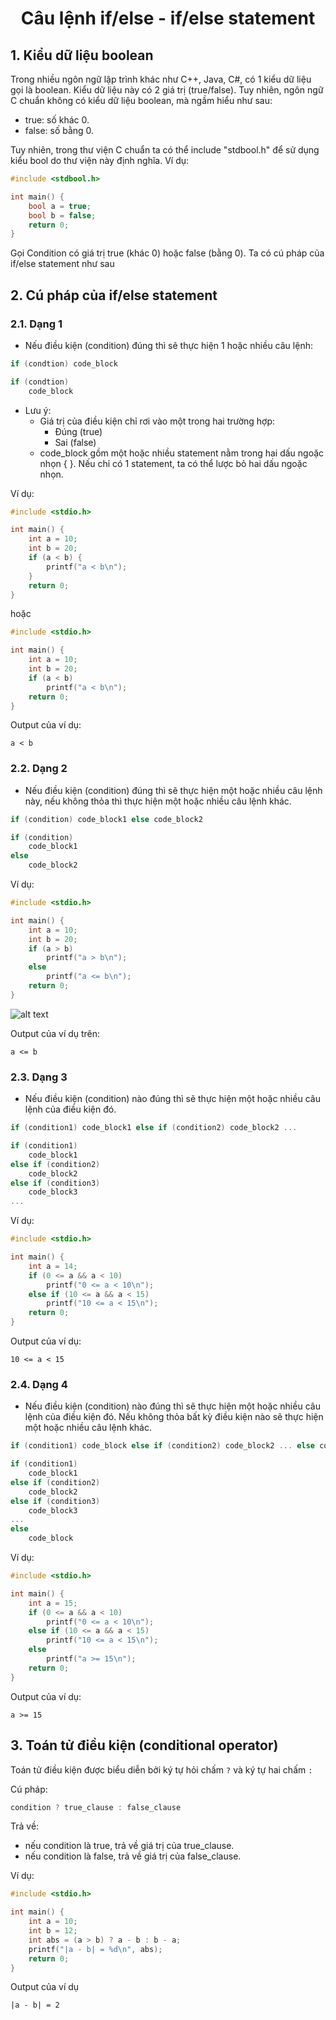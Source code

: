 # <p align="center">**Câu lệnh if/else - if/else statement**</p>

## **1. Kiểu dữ liệu boolean**
Trong nhiều ngôn ngữ lập trình khác như C++, Java, C#, có 1 kiểu dữ liệu gọi là boolean. Kiểu dữ liệu này có 2 giá trị (true/false). Tuy nhiên, ngôn ngữ C chuẩn không có kiểu dữ liệu boolean, mà ngầm hiểu như sau:
- true: số khác 0.
- false: số bằng 0.

Tuy nhiên, trong thư viện C chuẩn ta có thể include "stdbool.h" để sử dụng kiểu bool do thư viện này định nghĩa. Ví dụ:
```C
#include <stdbool.h>

int main() {
    bool a = true;
    bool b = false;
    return 0;
}
```

Gọi Condition có giá trị true (khác 0) hoặc false (bằng 0). Ta có cú pháp của if/else statement như sau

## **2. Cú pháp của if/else statement**
### **2.1. Dạng 1**
- Nếu điều kiện (condition) đúng thì sẽ thực hiện 1 hoặc nhiều câu lệnh:
```C
if (condtion) code_block
```

```C
if (condtion) 
    code_block
```


- Lưu ý:
    - Giá trị của điều kiện chỉ rơi vào một trong hai trường hợp:
        + Đúng (true)
        + Sai (false)
    - code_block gồm một hoặc nhiều statement nằm trong hai dấu ngoặc nhọn { }. Nếu chỉ có 1 statement, ta có thể lược bỏ hai dấu ngoặc nhọn.

Ví dụ:
```C
#include <stdio.h>

int main() {
    int a = 10;
    int b = 20;
    if (a < b) {
        printf("a < b\n");
    }
    return 0;
}
```
hoặc
```C
#include <stdio.h>

int main() {
    int a = 10;
    int b = 20;
    if (a < b)
        printf("a < b\n");
    return 0;
}
```

Output của ví dụ:
```
a < b
```

### **2.2. Dạng 2**
- Nếu điều kiện (condition) đúng thì sẽ thực hiện một hoặc nhiều câu lệnh này, nếu không thỏa thì thực hiện một hoặc nhiều câu lệnh khác.

```C
if (condition) code_block1 else code_block2
```

```C
if (condition)
    code_block1
else
    code_block2
```

Ví dụ:

```C
#include <stdio.h>

int main() {
    int a = 10;
    int b = 20;
    if (a > b)
        printf("a > b\n");
    else
        printf("a <= b\n");
    return 0;
}
```

![alt text](./images/if_else.png)

Output của ví dụ trên:
```
a <= b
```
### **2.3. Dạng 3**
- Nếu điều kiện (condition) nào đúng thì sẽ thực hiện một hoặc nhiều câu lệnh của điều kiện đó.
```C
if (condition1) code_block1 else if (condition2) code_block2 ...
```

```C
if (condition1) 
    code_block1
else if (condition2)
    code_block2
else if (condition3)
    code_block3
...
```

Ví dụ:
```C
#include <stdio.h>

int main() {
    int a = 14;
    if (0 <= a && a < 10)
        printf("0 <= a < 10\n");
    else if (10 <= a && a < 15)
        printf("10 <= a < 15\n");
    return 0;
}
```

Output của ví dụ:
```
10 <= a < 15
```

### **2.4. Dạng 4**
- Nếu điều kiện (condition) nào đúng thì sẽ thực hiện một hoặc nhiều câu lệnh của điều kiện đó. Nếu không thỏa bất kỳ điều kiện nào sẽ thực hiện một hoặc nhiều câu lệnh khác.

```C
if (condition1) code_block else if (condition2) code_block2 ... else code_block
```

```C
if (condition1) 
    code_block1
else if (condition2)
    code_block2
else if (condition3)
    code_block3
...
else
    code_block
```

Ví dụ:
```C
#include <stdio.h>

int main() {
    int a = 15;
    if (0 <= a && a < 10)
        printf("0 <= a < 10\n");
    else if (10 <= a && a < 15)
        printf("10 <= a < 15\n");
    else
        printf("a >= 15\n");
    return 0;
}
```

Output của ví dụ:
```
a >= 15
```

## **3. Toán tử điều kiện (conditional operator)**
Toán tử điều kiện được biểu diễn bởi ký tự hỏi chấm `?` và ký tự hai chấm `:`

Cú pháp:
```C
condition ? true_clause : false_clause
```
Trả về:
- nếu condition là true, trả về giá trị của true_clause.
- nếu condition là false, trả về giá trị của false_clause.

Ví dụ:

```C
#include <stdio.h>

int main() {
    int a = 10;
    int b = 12;
    int abs = (a > b) ? a - b : b - a;
    printf("|a - b| = %d\n", abs);
    return 0;
}
```

Output của ví dụ
```
|a - b| = 2
```